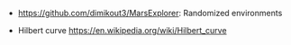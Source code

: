 - https://github.com/dimikout3/MarsExplorer:
  Randomized environments 

- Hilbert curve
  https://en.wikipedia.org/wiki/Hilbert_curve